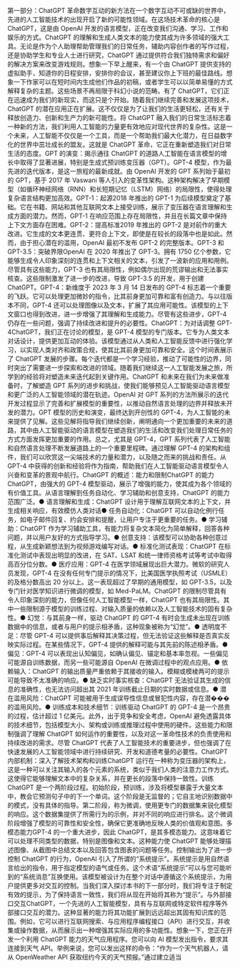 第一部分：ChatGPT 革命数字互动的新方法在一个数字互动不可或缺的世界中，先进的人工智能技术的出现开启了新的可能性领域。在这场技术革命的核心是 ChatGPT，这是由 OpenAI 开发的语言模型，正在改变我们沟通、学习、工作和娱乐的方式。ChatGPT 的理解和生成人类文本的能力使其成为许多领域的强大工具。无论是作为个人助理帮助管理我们的日常任务，辅助内容创作者的写作过程，还是协助学生和专业人士进行研究，ChatGPT 通过提供符合我们独特需求和偏好的解决方案来改变游戏规则。想象一下早上醒来，有一个由 ChatGPT 提供支持的虚拟助手，知道你的日程安排，安排你的会议，甚至建议你上下班的最佳路线。想象一下作家可以在短时间内生成他们作品的初稿，或者学生可以以简单易懂的方式解释复杂的主题。这些场景不再局限于科幻小说的范畴。有了 ChatGPT，它们正在迅速成为我们的新现实，而这只是个开始。随着我们继续完善和发展这项技术，ChatGPT 的潜在应用正在扩展。这不仅仅是为了让我们的生活更轻松，还有关于释放创造力、创新和生产力的新可能性。将 ChatGPT 融入我们的日常生活标志着一种新的方法，我们利用人工智能的力量更有效地应对现代世界的复杂性。这是一个未来，人工智能不仅仅是一个工具，而是一个帮助我们最大化潜力，在日益数字化的世界中茁壮成长的盟友。这就是 ChatGPT 革命，它正在重新塑造我们对日常生活的态度。GPT 的演变：揭示通往 ChatGPT 的道路人工智能在语言模型的增长中取得了显著进展，特别是生成式预训练变压器（GPT）。GPT-4 模型，作为最先进的迭代版本，是这一旅程的最新成就。由 OpenAI 开发的 GPT 系列始于最初的 GPT，基于 2017 年 Vaswani 等人引入的变革性架构。这种架构解决了早期模型（如循环神经网络（RNN）和长短期记忆（LSTM）网络）的局限性，使得处理复杂语言结构更加高效。GPT-1：起源2018 年推出的 GPT-1 为后续模型奠定了基础。它在书籍、网站和其他互联网文本上接受训练，展示了变压器在语言理解和生成方面的潜力。然而，GPT-1 在响应范围上存在局限性，并且在长篇文章中保持上下文方面存在困难。GPT-2：提高标准2019 年推出的 GPT-2 是对前作的重大改进。它生成的文本更连贯、更符合上下文，即使是在较长的段落中也是如此。然而，由于担心潜在的滥用，OpenAI 最初不发布 GPT-2 的完整版本。GPT-3 和 GPT-3.5：突破界限OpenAI 在 2020 年推出了 GPT-3。拥有 1750 亿个参数，它能够生成令人印象深刻的连贯和上下文相关的文本，引发了一波新的应用和用例。尽管具有这些能力，GPT-3 也有其局限性，例如偶尔出现的荒谬输出和无法事实核查。这些限制激发了进一步的改进，导致 GPT-3.5 的开发，用于创建 ChatGPT。GPT-4：新维度于 2023 年 3 月 14 日发布的 GPT-4 标志着一个重要的飞跃。它可以处理更加微妙的指令，比其前身更加可靠和富有创造力。与以往版本不同，GPT-4 还可以处理图像以及文本，扩展了其应用可能性。该模型的上下文窗口也得到改进，进一步增强了其理解和生成能力。尽管有这些进步，GPT-4 仍存在一些问题，强调了持续改进和提升的必要性。ChatGPT：为对话调整 GPT-4ChatGPT，我们正在讨论的模型，是 GPT-4 模型的专门版本。它专为人类文本对话设计，提供更加互动的体验。该模型通过从人类和人工智能反馈中进行强化学习，以实现人类对齐和政策合规，使其比其前身更加可靠和安全。这个时间表展示了 ChatGPT 发展的步骤。每个迭代都是一个学习经验，推动了可能性的边界，同时突出了需要进一步探索和改进的领域。随着我们继续这一人工智能发展之旅，所学到的经验将对塑造未来迭代起到关键作用。ChatGPT 和未来在我们为未来做准备时，了解塑造 GPT 系列的进步和挑战，使我们能够预见人工智能驱动语言模型和更广泛的人工智能领域的潜在轨迹。OpenAI 对 GPT 系列的方法所展示的迭代开发过程显示了完善和扩展模型的重要性，以推动自然语言处理的边界并释放未开发的潜力。GPT 模型的历史和演变，最终达到开创性的 GPT-4，为人工智能的未来提供了见解。这些见解将指导我们继续创新，阐明通向一个更加重要的未来的道路，其中由人工智能驱动的语言模型在塑造我们的生活和改变我们处理日常任务的方式方面发挥更加重要的作用。总之，尤其是 GPT-4，GPT 系列代表了人工智能和自然语言处理不断发展道路上的一个重要里程碑。通过理解 GPT-4 的架构和组件，我们可以欣赏这一尖端技术的力量和潜力，以及随之而来的挑战和责任。从 GPT-4 中获得的创新和经验将作为指南，帮助我们在人工智能驱动语言模型令人兴奋和变革的景观中航行。ChatGPT 的概述：能力和限制ChatGPT 的能力ChatGPT，由强大的 GPT-4 模型驱动，展示了增强的能力，使其成为各个领域的有价值工具。从语言理解到任务自动化、学习辅助和创意支持，ChatGPT 的能力范围广泛。● 语言理解和生成：ChatGPT 设计用于理解互联网文本的上下文，并生成相关响应，有效模仿人类对话● 任务自动化：ChatGPT 可以自动化例行任务，如电子邮件回复、约会安排和提醒，让用户专注于更重要的任务。● 学习辅助：ChatGPT 作为学习辅助工具，有能力将复杂文本简化为简单解释，回答各种问题，并以用户友好的方式指导学习。● 创意支持：该模型可以协助各种创意过程，从生成新颖想法到为视频游戏编写对话。● 标准化测试表现：ChatGPT 在标准化测试中表现出明显的改进，在 SAT、LSAT 和统一律师资格考试等考试中取得高百分位分数。● 医疗应用：GPT-4 在医学领域展现出巨大潜力。微软的研究人员发现，GPT-4 在没有任何专门提示的情况下，比美国医学执照考试（USMLE）的及格分数高出 20 分以上。这一表现超过了早期的通用模型，如 GPT-3.5，以及专门针对医学知识进行微调的模型，如 Med-PaLM。ChatGPT 的限制尽管具有令人印象深刻的能力，但像任何人工智能模型一样，ChatGPT 也有其局限性。其中一些限制源于模型的训练过程、对输入质量的依赖以及人工智能技术的固有复杂性。● 幻觉：与其前身一样，驱动 ChatGPT 的 GPT-4 有时会生成未出现在训练数据中的信息，或者与用户的提示相矛盾，这种现象被称为“幻觉”。● 透明度不足：尽管 GPT-4 可以提供事后解释其决策过程，但无法验证这些解释是否真实反映实际过程。在某些情况下，GPT-4 提供的解释可能与其先前的陈述相矛盾。● 偏见：GPT-4 可以表现出认知偏见，如确认偏见、锚定和基本率忽视。一些偏见可能源自训练数据，而另一些可能源自 OpenAI 在微调过程中的观点应用。● 依赖输入：ChatGPT 的输出质量严重依赖于其接收的输入。模糊或模棱两可的提示可能导致不太准确的响应。● 缺乏实时事实核查：ChatGPT 无法验证其生成的信息的准确性，也无法访问超出其 2021 年训练截止日期的实时数据或信息。● 潜在滥用风险：ChatGPT 可能被用于生成误导性信息或冒犯性内容，存在潜���的滥用风险。● 训练成本和技术细节：训练驱动 ChatGPT 的 GPT-4 是一个昂贵的过程，估计超过 1 亿美元。此外，出于竞争和安全考虑，OpenAI 避免透露具体的技术细节，包括模型大小、架构或训练或推理过程中使用的硬件。这些能力和限制强调了理解 ChatGPT 如何运作的重要性，以及对这一革命性技术的负责使用和持续改进的需求。尽管 ChatGPT 代表了人工智能技术的重要进步，但也强调了在快速发展的人工智能领域中进行持续研究、开发和道德考量的必要性。ChatGPT 内部机制：深入了解技术架构和训练ChatGPT 运行在一种称为变压器的架构上，这是一种可以关注其输入的各个元素的系统，类似于我们人类的注意力工作方式。这使得它能够理解文本中的复杂关系，并在更长的段落中保持一致性。训练 ChatGPT 是一个两阶段过程。初始阶段，预训练，涉及将模型暴露于大量文本中，教会它预测句子中的下一个单词。这个阶段是无监督的；它自主地识别数据中的模式，没有具体的指导。第二阶段，称为微调，使用更专门的数据集来锐化模型的响应。这个数据集提供了所需行为的示例，并对不同的响应进行排名。这个微调阶段增强了模型的可靠性和安全性，确保它更准确地反映人类的价值观和意图。多模态能力GPT-4 的一个重大进步，因此 ChatGPT，是其多模态能力。这意味着它可以处理不同类型的数据，特别是图像和文本。这种能力使 ChatGPT 能够处理描述图像、从截图中总结文本以及回答包含图表的问题等任务。控制输出为了进一步控制 ChatGPT 的行为，OpenAI 引入了所谓的“系统提示”。系统提示是用自然语言给出的指令，用于指定模型的语气或任务。这个术语“系统提示”可以与您可能听到的“系统消息”互换使用。该模型被设计为在整个对话中遵循这个系统提示，为用户提供更多对交互的控制。当我们深入探讨本书的下一部分时，我们将专注于制定有效的提示，为了保持语言一致性，我们将从现在开始将其称为“提示”。与外部接口交互ChatGPT，一个先进的人工智能模型，具有与互联网或特定软件程序等外部接口交互的潜力。这种显著的能力将其功能扩展到远远超出其固有知识库的范围。例如，它可以进行互联网搜索、与应用程序编程接口（API）进行交互，并收集或操作数据，从而展示出一种增强其实际应用的多功能性。想象一下，您正在开发一个利用 ChatGPT 能力的天气应用程序。您可以向 AI 模型发出指令，要求其连接到天气 API。举例来说，您可以发出这样的命令：“作为一个天气机器人，请从 OpenWeather API 获取纽约今天的天气预报。”通过建立适当
